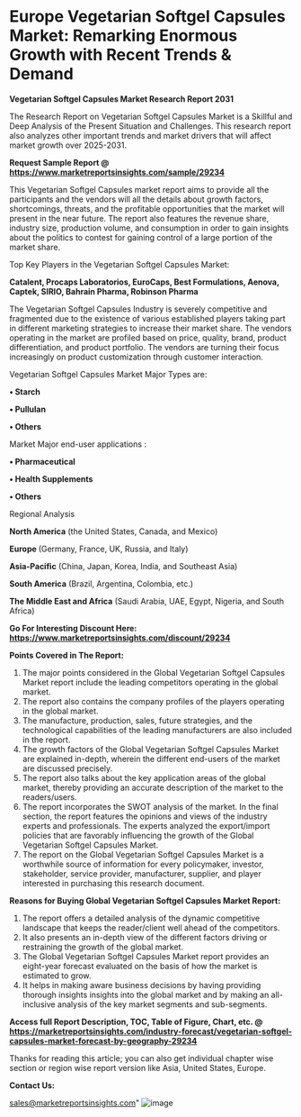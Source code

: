 # Europe Vegetarian Softgel Capsules Market: Remarking Enormous Growth with Recent Trends & Demand

<strong>Vegetarian Softgel Capsules Market Research Report 2031</strong>

The Research Report on Vegetarian Softgel Capsules Market is a Skillful and Deep Analysis of the Present Situation and Challenges. This research report also analyzes other important trends and market drivers that will affect market growth over 2025-2031.

<strong>Request Sample Report @ <a href=https://www.marketreportsinsights.com/sample/29234>https://www.marketreportsinsights.com/sample/29234</a></strong>

This Vegetarian Softgel Capsules market report aims to provide all the participants and the vendors will all the details about growth factors, shortcomings, threats, and the profitable opportunities that the market will present in the near future. The report also features the revenue share, industry size, production volume, and consumption in order to gain insights about the politics to contest for gaining control of a large portion of the market share.

Top Key Players in the Vegetarian Softgel Capsules Market:

<strong>Catalent, Procaps Laboratorios, EuroCaps, Best Formulations, Aenova, Captek, SIRIO, Bahrain Pharma, Robinson Pharma</strong>

The Vegetarian Softgel Capsules Industry is severely competitive and fragmented due to the existence of various established players taking part in different marketing strategies to increase their market share. The vendors operating in the market are profiled based on price, quality, brand, product differentiation, and product portfolio. The vendors are turning their focus increasingly on product customization through customer interaction.

Vegetarian Softgel Capsules Market Major Types are:

<strong>• Starch

• Pullulan

• Others</strong>

Market Major end-user applications :

<strong>• Pharmaceutical

• Health Supplements

• Others</strong>

Regional Analysis

</u><strong><b>North America</b></strong> (the United States, Canada, and Mexico)

<strong><b>Europe </b></strong>(Germany, France, UK, Russia, and Italy)

<strong><b>Asia-Pacific</b></strong> (China, Japan, Korea, India, and Southeast Asia)

<strong><b>South America</b></strong> (Brazil, Argentina, Colombia, etc.)

<strong><b>The Middle East and Africa</b></strong> (Saudi Arabia, UAE, Egypt, Nigeria, and South Africa)

<strong>Go For Interesting Discount Here: <a href=https://www.marketreportsinsights.com/discount/29234>https://www.marketreportsinsights.com/discount/29234</a></strong>

<strong>Points Covered in The Report:</strong>
<ol>
  <li>The major points considered in the Global Vegetarian Softgel Capsules Market report include the leading competitors operating in the global market.</li>
  <li>The report also contains the company profiles of the players operating in the global market.</li>
  <li>The manufacture, production, sales, future strategies, and the technological capabilities of the leading manufacturers are also included in the report.</li>
  <li>The growth factors of the Global Vegetarian Softgel Capsules Market are explained in-depth, wherein the different end-users of the market are discussed precisely.</li>
  <li>The report also talks about the key application areas of the global market, thereby providing an accurate description of the market to the readers/users.</li>
  <li>The report incorporates the SWOT analysis of the market. In the final section, the report features the opinions and views of the industry experts and professionals. The experts analyzed the export/import policies that are favorably influencing the growth of the Global Vegetarian Softgel Capsules Market.</li>
  <li>The report on the Global Vegetarian Softgel Capsules Market is a worthwhile source of information for every policymaker, investor, stakeholder, service provider, manufacturer, supplier, and player interested in purchasing this research document.</li>
</ol>
<strong>Reasons for Buying Global Vegetarian Softgel Capsules Market Report:</strong>

<ol>
  <li>The report offers a detailed analysis of the dynamic competitive landscape that keeps the reader/client well ahead of the competitors.</li>
  <li>It also presents an in-depth view of the different factors driving or restraining the growth of the global market.</li>
  <li>The Global Vegetarian Softgel Capsules Market report provides an eight-year forecast evaluated on the basis of how the market is estimated to grow.</li>
  <li>It helps in making aware business decisions by having providing thorough insights insights into the global market and by making an all-inclusive analysis of the key market segments and sub-segments.</li>
</ol>
<strong>Access full Report Description, TOC, Table of Figure, Chart, etc. @ <a href=https://marketreportsinsights.com/industry-forecast/vegetarian-softgel-capsules-market-forecast-by-geography-29234>https://marketreportsinsights.com/industry-forecast/vegetarian-softgel-capsules-market-forecast-by-geography-29234</a></strong>


Thanks for reading this article; you can also get individual chapter wise section or region wise report version like Asia, United States, Europe.

<strong>Contact Us:</strong>

sales@marketreportsinsights.com"
![image](https://github.com/user-attachments/assets/c7f791c5-fa8b-4494-a5d7-4a70cc78ca8b)
